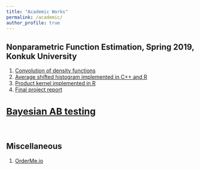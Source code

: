 ```yaml
---
title: "Academic Works"
permalink: /academic/
author_profile: true
---
```

## Nonparametric Function Estimation, Spring 2019, Konkuk University
1. <a href='https://jaehochang92.github.io/_pages/academic/convolution.html' target='_blank'>Convolution of density functions</a>
2. <a href='ash' target='_blank'>Average shifted histogram implemented in C++ and R</a>
3. <a href='https://cjhsfl.shinyapps.io/ProductKernel' target='_blank'>Product kernel implemented in R</a>
4. <a href='https://jaehochang92.github.io/_pages/academic/nfefinal.html' target='_blank'>Final project report</a>
<h3><a href='https://jaehochang92.github.io/_pages/academic/bayesab.html' target='_blank'> 

## Bayesian AB testing</a></h3>

<br>

## Miscellaneous
1. <a href="https://cjhsfl.shinyapps.io/OrderMe" target='_blank'>OrderMe.io</a>
